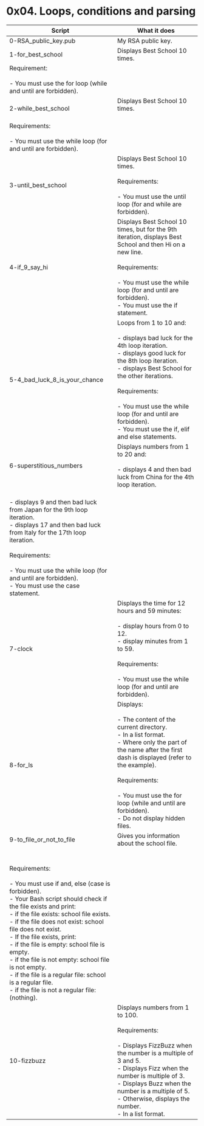 # 0x04. Loops, conditions and parsing

| Script | What it does |
| ------ | ------------ |
| 0-RSA_public_key.pub | My RSA public key. |
| 1-for_best_school | Displays Best School 10 times.<br />
Requirement:<br /><br /> - You must use the for loop (while and until are forbidden). |
| 2-while_best_school | Displays Best School 10 times.<br /><br />
Requirements:<br /><br /> - You must use the while loop (for and until are forbidden). |
| 3-until_best_school | Displays Best School 10 times.<br /><br />Requirements:<br /><br /> - You must use the until loop (for and while are forbidden). |
| 4-if_9_say_hi | Displays Best School 10 times, but for the 9th iteration, displays Best School and then Hi on a new line.<br /><br />Requirements:<br /><br /> - You must use the while loop (for and until are forbidden).<br />- You must use the if statement. |
| 5-4_bad_luck_8_is_your_chance |  Loops from 1 to 10 and:<br /><br /> - displays bad luck for the 4th loop iteration.<br /> - displays good luck for the 8th loop iteration.<br /> - displays Best School for the other iterations.<br /><br />Requirements:<br /><br /> - You must use the while loop (for and until are forbidden).<br /> - You must use the if, elif and else statements. |
| 6-superstitious_numbers | Displays numbers from 1 to 20 and:<br /><br /> - displays 4 and then bad luck from China for the 4th loop iteration.
<br /> - displays 9 and then bad luck from Japan for the 9th loop iteration.<br />- displays 17 and then bad luck from Italy for the 17th loop iteration.<br /><br />Requirements:<br /><br /> - You must use the while loop (for and until are forbidden).<br /> - You must use the case statement. |
| 7-clock | Displays the time for 12 hours and 59 minutes:<br /><br /> - display hours from 0 to 12.<br />- display minutes from 1 to 59.<br /><br />Requirements:<br /><br /> - You must use the while loop (for and until are forbidden). |
| 8-for_ls | Displays:<br /><br /> - The content of the current directory.<br /> - In a list format.<br /> - Where only the part of the name after the first dash is displayed (refer to the example).<br /><br />Requirements:<br /><br /> - You must use the for loop (while and until are forbidden).<br /> - Do not display hidden files. |
| 9-to_file_or_not_to_file | Gives you information about the school file.
<br /><br />Requirements:<br /><br /> - You must use if and, else (case is forbidden).<br /> - Your Bash script should check if the file exists and print:<br /> - if the file exists: school file exists.<br /> - if the file does not exist: school file does not exist.<br /> - If the file exists, print:<br /> - if the file is empty: school file is empty.<br /> - if the file is not empty: school file is not empty.<br /> - if the file is a regular file: school is a regular file.<br /> - if the file is not a regular file: (nothing). |
10-fizzbuzz | Displays numbers from 1 to 100.<br /><br />Requirements:<br /><br /> - Displays FizzBuzz when the number is a multiple of 3 and 5.<br /> - Displays Fizz when the number is multiple of 3.<br /> - Displays Buzz when the number is a multiple of 5.<br /> - Otherwise, displays the number.<br /> - In a list format. |
